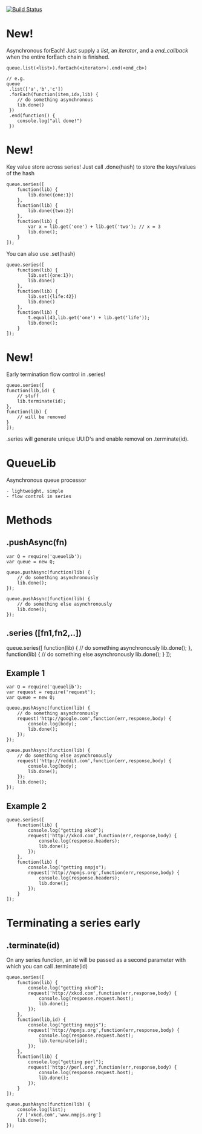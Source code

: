 [![Build Status](https://travis-ci.org/rook2pawn/node-queuelib.svg?branch=master)](https://travis-ci.org/rook2pawn/node-queuelib)

New!
==== 
Asynchronous forEach! Just supply a *list*, an *iterator*, and a *end_callback* when the entire forEach chain is finished.

    queue.list(<list>).forEach(<iterator>).end(<end_cb>)

    // e.g.
    queue
     .list(['a','b','c'])
     .forEach(function(item,idx,lib) {
        // do something asynchronous
        lib.done()
     })
     .end(function() {
        console.log("all done!")
     })

New!
====
Key value store across series! Just call .done(hash) to store the keys/values of the hash

    queue.series([
        function(lib) {
            lib.done({one:1})
        },
        function(lib) {
            lib.done({two:2})
        },
        function(lib) {
            var x = lib.get('one') + lib.get('two'); // x = 3
            lib.done();
        }
    ]);


You can also use .set(hash)

    queue.series([
        function(lib) {
            lib.set({one:1});
            lib.done()
        },
        function(lib) {
            lib.set({life:42})
            lib.done()
        },
        function(lib) {
            t.equal(43,lib.get('one') + lib.get('life'));
            lib.done();
        }
    ]);


New!
====
Early termination flow control in .series! 
        
    queue.series([
    function(lib,id) {
        // stuff
        lib.terminate(id);
    },
    function(lib) {
        // will be removed
    }
    ]);

.series will generate unique UUID's and enable removal on .terminate(id).



QueueLib
========

Asynchronous queue processor

    - lightweight, simple
    - flow control in series


Methods
=======

.pushAsync(fn)
--------------

    var Q = require('queuelib');
    var queue = new Q;
    
    queue.pushAsync(function(lib) {
        // do something asynchronously
        lib.done();
    });
    
    queue.pushAsync(function(lib) {
        // do something else asynchronously
        lib.done();
    });

.series ([fn1,fn2,..])
----------------------

queue.series([
    function(lib) {
        // do something asynchronously
        lib.done();
    },
    function(lib) {
        // do something else asynchronously
        lib.done();
    }
]);


Example 1
---------


    var Q = require('queuelib');
    var request = require('request');
    var queue = new Q;
    
    queue.pushAsync(function(lib) {
        // do something asynchronously
        request('http://google.com',function(err,response,body) {
            console.log(body);
            lib.done();
        });
    });
    
    queue.pushAsync(function(lib) {
        // do something else asynchronously
        request('http://reddit.com',function(err,response,body) {
            console.log(body);
            lib.done();
        });
        lib.done();
    });

Example 2
---------

    queue.series([
        function(lib) {
            console.log("getting xkcd");
            request('http://xkcd.com',function(err,response,body) {
                console.log(response.headers);
                lib.done();
            });
        },
        function(lib) {
            console.log("getting nmpjs");
            request('http://npmjs.org',function(err,response,body) {
                console.log(response.headers);
                lib.done();
            });
        }
    ]);

Terminating a series early
==========================


.terminate(id)
------------

On any series function, an id will be passed as a second parameter with which you can call .terminate(id)

    queue.series([
        function(lib) {
            console.log("getting xkcd");
            request('http://xkcd.com',function(err,response,body) {
                console.log(response.request.host);
                lib.done();
            });
        },
        function(lib,id) {
            console.log("getting nmpjs");
            request('http://npmjs.org',function(err,response,body) {
                console.log(response.request.host);
                lib.terminate(id);
            });
        },
        function(lib) {
            console.log("getting perl");
            request('http://perl.org',function(err,response,body) {
                console.log(response.request.host);
                lib.done();
            });
        }
    ]);

    queue.pushAsync(function(lib) {
        console.log(list);
        // ['xkcd.com','www.nmpjs.org']
        lib.done();
    });
